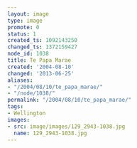 ```yaml
---
layout: image
type: image
promote: 0
status: 1
created_ts: 1092143250
changed_ts: 1372159427
node_id: 1038
title: Te Papa Marae
created: '2004-08-10'
changed: '2013-06-25'
aliases:
- "/2004/08/10/te_papa_marae/"
- "/node/1038/"
permalink: "/2004/08/10/te_papa_marae/"
tags:
- Wellington
images:
- src: image/images/129_2943-1038.jpg
  name: 129_2943-1038.jpg
---
```


